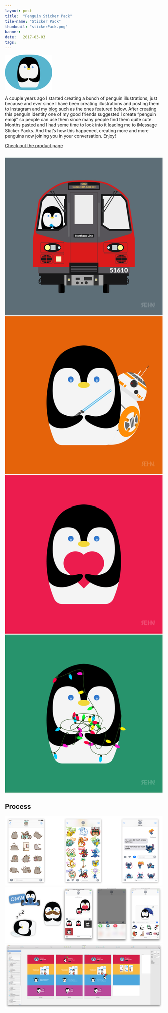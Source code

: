 ```yaml
---
layout: post
title:  "Penguin Sticker Pack"
tile-name: "Sticker Pack"
thumbnail: "stickerPack.png"
banner:
date:   2017-03-03
tags: 
---
```


<div class="image-container"><img src="../img/stickerPack/appIcon.png" alt="App Icon" class="image-center" style="width:30%"/></div>

A couple years ago I started creating a bunch of penguin illustrations, just because and ever since I have been creating illustrations and posting them to Instagram and my <a href="http://blog.rehanbutt.com">blog</a> such as the ones featured below. After creating this penguin identity one of my good friends suggested I create “penguin emoji” so people can use them since many people find them quite cute. Months pasted and I had some time to look into it leading me to iMessage Sticker Packs. And that’s how this happened, creating more and more penguins now joining you in your conversation. Enjoy!

<div>
<a target="_blank" href="http://penguin.rehanbutt.com">
    <div class="stickerPackButton contentButton"> Check out the product page
    </div>
</a>
</div>

<div class="row" style="padding:0px; margin:30px 0px 0px 0px;">
  <div class="image-container small-6 medium-3 column" style="padding:0px; margin:0px;"><img src="../img/stickerPack/tube.png" alt="Penguin + Tube"/></div>
  <div class="image-container small-6 medium-3 column" style="padding:0px; margin:0px;"><img src="../img/stickerPack/bb8.png" alt="Penguin + BB-8"/></div>
  <div class="image-container small-6 medium-3 column" style="padding:0px; margin:0px;"><img src="../img/stickerPack/heart.png" alt="Penguin + Heart"/></div>
  <div class="image-container small-6 medium-3 column" style="padding:0px; margin:0px;"><img src="../img/stickerPack/lights.png" alt="Penguin + Lights"/></div>
</div>

## Process

<div class="image-container"><img src="../img/stickerPack/stickersInspiration.png" alt="Sticker Inspiration" class="image-center"/></div>
<div class="image-container"><img src="../img/stickerPack/buildTest.png" alt="Sticker Testing"/></div>
<div class="image-container"><img src="../img/stickerPack/splashDesign.png" alt="Splash Design"/></div>


